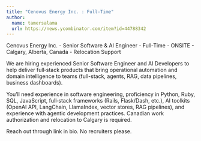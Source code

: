 ```yaml
---
title: "Cenovus Energy Inc. : Full‑Time"
author:
  name: tamersalama
  url: https://news.ycombinator.com/item?id=44788342
---
```

Cenovus Energy Inc. - Senior Software &amp; AI Engineer - Full‑Time - ONSITE - Calgary, Alberta, Canada - Relocation Support

We are hiring experienced Senior Software Engineer and AI Developers to help  deliver full‑stack products that bring operational automation and domain intelligence to teams (full-stack, agents, RAG, data pipelines, business dashboards).

You’ll need experience in software engineering, proficiency in Python, Ruby, SQL, JavaScript, full‑stack frameworks (Rails, Flask&#x2F;Dash, etc.), AI toolkits (OpenAI API, LangChain, LlamaIndex, vector stores, RAG pipelines), and experience with agentic development practices. Canadian work authorization and relocation to Calgary is required.

Reach out through link in bio. No recruiters please.
<JobApplication />
